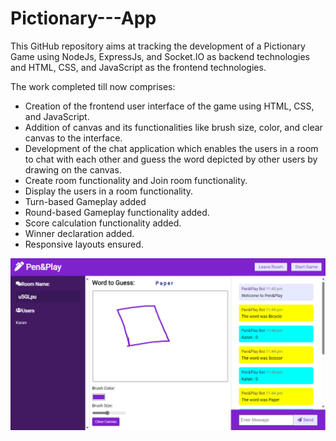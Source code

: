 # Pictionary---App

This GitHub repository aims at tracking the development of a Pictionary Game using NodeJs, ExpressJs, and Socket.IO as backend technologies and HTML, CSS, and JavaScript as the frontend technologies.

The work completed till now comprises:

- Creation of the frontend user interface of the game using HTML, CSS, and JavaScript.
- Addition of canvas and its functionalities like brush size, color, and clear canvas to the interface.
- Development of the chat application which enables the users in a room to chat with each other and guess the word depicted by other users by drawing on the canvas.
- Create room functionality and Join room functionality.
- Display the users in a room functionality.
- Turn-based Gameplay added
- Round-based Gameplay functionality added.
- Score calculation functionality added.
- Winner declaration added.
- Responsive layouts ensured.

![alt text](image.png)